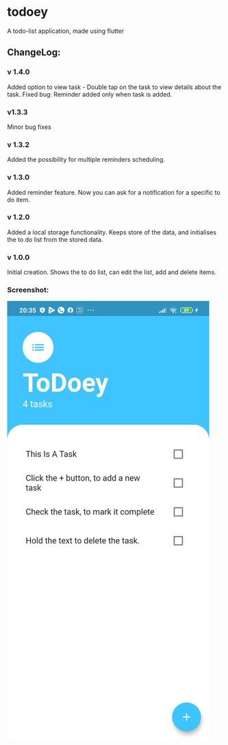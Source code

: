 # todoey

A todo-list application, made using flutter

## ChangeLog:

### v 1.4.0
Added option to view task - Double tap on the task to view details about the task.
Fixed bug: Reminder added only when task is added.

### v1.3.3
Minor bug fixes

### v 1.3.2
Added the possibility for multiple reminders scheduling.

### v 1.3.0
Added reminder feature. Now you can ask for a notification for a specific to do item.

### v 1.2.0
Added a local storage functionality. Keeps store of the data, and initialises the to do list from the stored data.

### v 1.0.0
Initial creation. Shows the to do list, can edit the list, add and delete items.

### Screenshot:
![Screenshot](screenshot.jpg)
